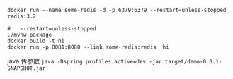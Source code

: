 ```
docker run --name some-redis -d -p 6379:6379 --restart=unless-stopped redis:3.2 

#   --restart=unless-stopped
./mvnw package
docker build -t hi .
docker run -p 8081:8080 --link some-redis:redis  hi

```

java 传参数
`java -Dspring.profiles.active=dev -jar target/demo-0.0.1-SNAPSHOT.jar`



